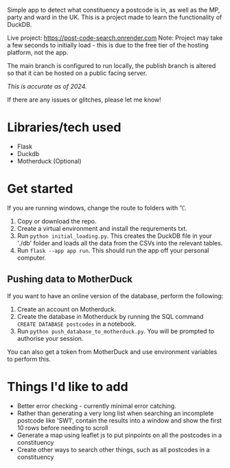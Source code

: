 Simple app to detect what constituency a postcode is in, as well as the MP, party and ward in the UK. This is a project made to learn the functionality of DuckDB. 

Live project: https://post-code-search.onrender.com
Note: Project may take a few seconds to initially load - this is due to the free tier of the hosting platform, not the app.

The main branch is configured to run locally, the publish branch is altered so that it can be hosted on a public facing server.

*This is accurate as of 2024.* 

If there are any issues or glitches, please let me know!

# Libraries/tech used
- Flask
- Duckdb
- Motherduck (Optional)

# Get started
If you are running windows, change the route to folders with '\\'.
1. Copy or download the repo.
2. Create a virtual environment and install the requrements txt.
3. Run ```python initial_loading.py```. This creates the DuckDB file in your './db' folder and loads all the data from the CSVs into the relevant tables. 
4. Run ```flask --app app run```. This should run the app off your personal computer.

## Pushing data to MotherDuck
If you want to have an online version of the database, perform the following: 
1. Create an account on Motherduck.
2. Create the database in Motherduck by running the SQL command ```CREATE DATABASE postcodes``` in a notebook.
3. Run ```python push_database_to_motherduck.py```. You will be prompted to authorise your session. 

You can also get a token from MotherDuck and use environment variables to perform this. 

# Things I'd like to add
- Better error checking - currently minimal error catching.
- Rather than generating a very long list when searching an incomplete postcode like 'SW1', contain the results into a window and show the first 10 rows before needing to scroll
- Generate a map using leaflet js to put pinpoints on all the postcodes in a constituency
- Create other ways to search other things, such as all postcodes in a constituency
